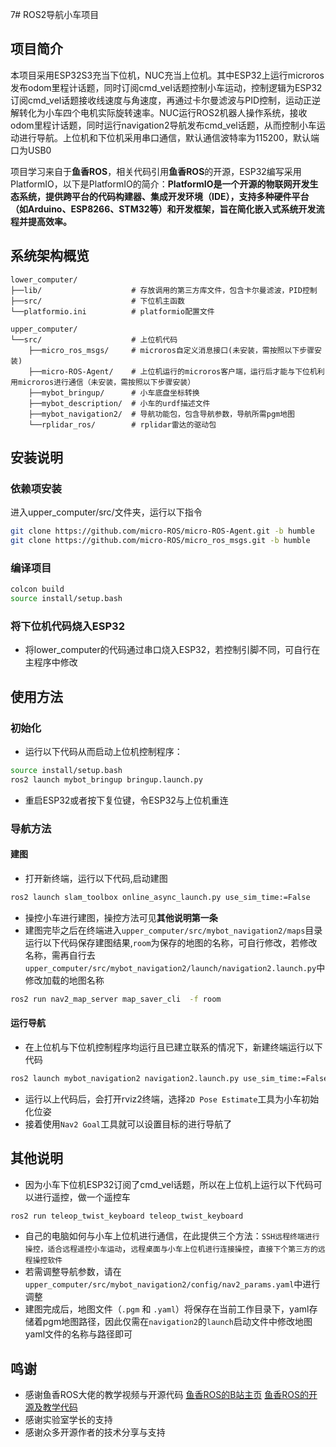 7# ROS2导航小车项目

## 项目简介
本项目采用ESP32S3充当下位机，NUC充当上位机。其中ESP32上运行microros发布odom里程计话题，同时订阅cmd_vel话题控制小车运动，控制逻辑为ESP32订阅cmd_vel话题接收线速度与角速度，再通过卡尔曼滤波与PID控制，运动正逆解转化为小车四个电机实际旋转速率。NUC运行ROS2机器人操作系统，接收odom里程计话题，同时运行navigation2导航发布cmd_vel话题，从而控制小车运动进行导航。上位机和下位机采用串口通信，默认通信波特率为115200，默认端口为USB0

项目学习来自于**鱼香ROS**，相关代码引用**鱼香ROS**的开源，ESP32编写采用‌PlatformIO，‌以下是‌PlatformIO的简介：**PlatformIO是一个开源的物联网开发生态系统‌，提供跨平台的代码构建器、集成开发环境（IDE），支持多种硬件平台（如Arduino、ESP8266、STM32等）和开发框架，旨在简化嵌入式系统开发流程并提高效率。‌‌**



## 系统架构概览

```text
lower_computer/                     
├──lib/                    # 存放调用的第三方库文件，包含卡尔曼滤波，PID控制
├──src/                    # 下位机主函数         
└──platformio.ini          # platformio配置文件

upper_computer/            
└──src/                    # 上位机代码
    ├──micro_ros_msgs/     # microros自定义消息接口(未安装，需按照以下步骤安装)
    ├──micro-ROS-Agent/    # 上位机运行的microros客户端，运行后才能与下位机利用microros进行通信（未安装，需按照以下步骤安装）
    ├──mybot_bringup/      # 小车底盘坐标转换
    ├──mybot_description/  # 小车的urdf描述文件
    ├──mybot_navigation2/  # 导航功能包，包含导航参数，导航所需pgm地图
    └──rplidar_ros/        # rplidar雷达的驱动包
```

## 安装说明

### 依赖项安装
进入upper_computer/src/文件夹，运行以下指令
```bash
git clone https://github.com/micro-ROS/micro-ROS-Agent.git -b humble
git clone https://github.com/micro-ROS/micro_ros_msgs.git -b humble
```

### 编译项目

```bash
colcon build
source install/setup.bash
```

### 将下位机代码烧入ESP32

- 将lower_computer的代码通过串口烧入ESP32，若控制引脚不同，可自行在主程序中修改

## 使用方法

### 初始化

- 运行以下代码从而启动上位机控制程序：
```bash
source install/setup.bash
ros2 launch mybot_bringup bringup.launch.py 
```
- 重启ESP32或者按下复位键，令ESP32与上位机重连

### 导航方法

#### 建图
- 打开新终端，运行以下代码,启动建图
```bash
ros2 launch slam_toolbox online_async_launch.py use_sim_time:=False
```
- 操控小车进行建图，操控方法可见**其他说明第一条**
- 建图完毕之后在终端进入`upper_computer/src/mybot_navigation2/maps`目录运行以下代码保存建图结果,`room`为保存的地图的名称，可自行修改，若修改名称，需再自行去`upper_computer/src/mybot_navigation2/launch/navigation2.launch.py`中修改加载的地图名称
```bash
ros2 run nav2_map_server map_saver_cli  -f room
```

#### 运行导航

- 在上位机与下位机控制程序均运行且已建立联系的情况下，新建终端运行以下代码
```bash
ros2 launch mybot_navigation2 navigation2.launch.py use_sim_time:=False
```
- 运行以上代码后，会打开rviz2终端，选择`2D Pose Estimate`工具为小车初始化位姿
- 接着使用`Nav2 Goal`工具就可以设置目标的进行导航了

## 其他说明

- 因为小车下位机ESP32订阅了cmd_vel话题，所以在上位机上运行以下代码可以进行遥控，做一个遥控车
```bash
ros2 run teleop_twist_keyboard teleop_twist_keyboard 
```
- 自己的电脑如何与小车上位机进行通信，在此提供三个方法：`SSH远程终端进行操控，适合远程遥控小车运动`，`远程桌面与小车上位机进行连接操控`，`直接下个第三方的远程操控软件`
- 若需调整导航参数，请在`upper_computer/src/mybot_navigation2/config/nav2_params.yaml`中进行调整
- 建图完成后，地图文件（`.pgm` 和 `.yaml`）将保存在当前工作目录下，yaml存储着pgm地图路径，因此仅需在`navigation2`的`launch`启动文件中修改地图yaml文件的名称与路径即可


## 鸣谢
- 感谢鱼香ROS大佬的教学视频与开源代码
 [鱼香ROS的B站主页](https://space.bilibili.com/1940177928?spm_id_from=333.337.0.0)
 [鱼香ROS的开源及教学代码](https://gitee.com/ohhuo/ros2bookcode)
- 感谢实验室学长的支持
- 感谢众多开源作者的技术分享与支持


